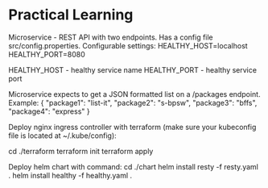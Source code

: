 # Practical Learning
Microservice - REST API with two endpoints. Has a config file src/config.properties. Configurable settings: 
HEALTHY_HOST=localhost
HEALTHY_PORT=8080

HEALTHY_HOST - healthy service name
HEALTHY_PORT - healthy service port

Microservice expects to get a JSON formatted list on a /packages endpoint. Example: 
{
    "package1": "list-it",
    "package2": "s-bpsw",
    "package3": "bffs",
    "package4": "express"
}

Deploy nginx ingress controller with terraform (make sure your kubeconfig file is located at ~/.kube/config):

cd ./terraform
terraform init
terraform apply

Deploy helm chart with command:
cd ./chart
helm install resty -f resty.yaml .
helm install healthy -f healthy.yaml .

